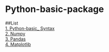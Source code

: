 # Python-basic-package  

##List  
[1. Python-basic_ Syntax](https://github.com/Kevin7720/python-basic-package-teaching/blob/main/code/Python-basic_%20Syntax.ipynb)  
[2. Numpy](https://github.com/Kevin7720/python-basic-package-teaching/blob/main/code/Introduction_to_Numpy.ipynb)  
[3. Pandas](https://github.com/Kevin7720/python-basic-package-teaching/blob/main/code/Introduction%20to%20Pandas.ipynb)  
[4. Matplotlib](https://github.com/Kevin7720/python-basic-package-teaching/blob/main/code/Introduction%20to%20Matplotlib.ipynb)  

